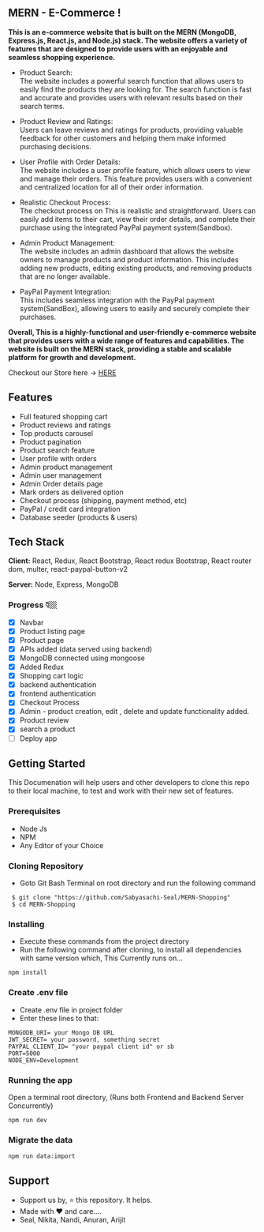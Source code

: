 ## MERN - E-Commerce !
**This is an e-commerce website that is built on the MERN (MongoDB, Express.js, React.js, and Node.js) stack. The website offers a variety of features that are designed to provide users with an enjoyable and seamless shopping experience.**

- Product Search: <br>
The website includes a powerful search function that allows users to easily find the products they are looking for. The search function is fast and accurate and provides users with relevant results based on their search terms.

- Product Review and Ratings: <br>
Users can leave reviews and ratings for products, providing valuable feedback for other customers and helping them make informed purchasing decisions.

- User Profile with Order Details: <br>
The website includes a user profile feature, which allows users to view and manage their orders. This feature provides users with a convenient and centralized location for all of their order information.

- Realistic Checkout Process: <br>
The checkout process on This is realistic and straightforward. Users can easily add items to their cart, view their order details, and complete their purchase using the integrated PayPal payment system(Sandbox).

- Admin Product Management: <br>
The website includes an admin dashboard that allows the website owners to manage products and product information. This includes adding new products, editing existing products, and removing products that are no longer available.

- PayPal Payment Integration: <br>
This includes seamless integration with the PayPal payment system(SandBox), allowing users to easily and securely complete their purchases.

**Overall, This is a highly-functional and user-friendly e-commerce website that provides users with a wide range of features and capabilities. The website is built on the MERN stack, providing a stable and scalable platform for growth and development.**


Checkout our Store here -> [HERE]()

## Features

- Full featured shopping cart
- Product reviews and ratings
- Top products carousel
- Product pagination
- Product search feature
- User profile with orders
- Admin product management
- Admin user management
- Admin Order details page
- Mark orders as delivered option
- Checkout process (shipping, payment method, etc)
- PayPal / credit card integration
- Database seeder (products & users)

## Tech Stack

**Client:** React, Redux, React Bootstrap, React redux Bootstrap, React router dom, multer, react-paypal-button-v2

**Server:** Node, Express, MongoDB

### Progress 👇🏼

- [x] Navbar
- [x] Product listing page
- [x] Product page
- [x] APIs added (data served using backend)
- [x] MongoDB connected using mongoose
- [x] Added Redux 
- [x] Shopping cart logic
- [x] backend authentication
- [x] frontend authentication 
- [x] Checkout Process 
- [x] Admin - product creation, edit , delete and update functionality added.
- [x] Product review 
- [x] search a product 
- [ ] Deploy app

## Getting Started

This Documenation will help users and other developers to clone this repo to their local machine, to test and work with their new set of features.

### Prerequisites

- Node Js
- NPM
- Any Editor of your Choice

### Cloning Repository
- Goto Git Bash Terminal on root directory and run the following command
```
 $ git clone "https://github.com/Sabyasachi-Seal/MERN-Shopping"
 $ cd MERN-Shopping
```
### Installing

- Execute these commands from the project directory
- Run the following command after cloning, to install all dependencies with same version which, This Currently runs on...

```
npm install
```

### Create .env file
- Create .env file in project folder
- Enter these lines to that:

```
MONGODB_URI= your Mongo DB URL
JWT_SECRET= your password, something secret
PAYPAL_CLIENT_ID= "your paypal client id" or sb
PORT=5000
NODE_ENV=Development
```


### Running the app

Open a terminal root directory, (Runs both Frontend and Backend Server Concurrently)

```
npm run dev
```

### Migrate the data

```
npm run data:import
```

## Support

- Support us by, ⭐ this repository. It helps.
- Made with ❤️ and care....
- Seal, Nikita, Nandi, Anuran, Arijit

